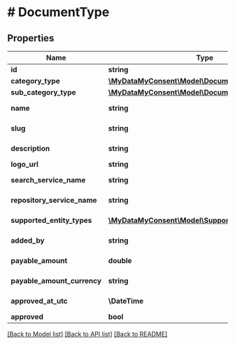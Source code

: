 # # DocumentType

## Properties

Name | Type | Description | Notes
------------ | ------------- | ------------- | -------------
**id** | **string** | Document Type Identifier. |
**category_type** | [**\MyDataMyConsent\Model\DocumentCategoryType**](DocumentCategoryType.md) |  |
**sub_category_type** | [**\MyDataMyConsent\Model\DocumentSubCategoryType**](DocumentSubCategoryType.md) |  |
**name** | **string** | Document Type Name. eg: Driving License. |
**slug** | **string** | Document Type Unique Slug. eg: \&quot;in.gov.gj.transport.dl\&quot;. |
**description** | **string** | Document Type description. eg: Gujarat State Driving License. | [optional]
**logo_url** | **string** | Logo URL of document type. |
**search_service_name** | **string** | Document search repository service name. | [optional]
**repository_service_name** | **string** | Document repository service name. | [optional]
**supported_entity_types** | [**\MyDataMyConsent\Model\SupportedEntityType[]**](SupportedEntityType.md) | Supported entity types. eg: Individual, Organization. |
**added_by** | **string** | Name of the document type creator. |
**payable_amount** | **double** | Payable amount if document is chargeable. eg: 10.25. | [optional]
**payable_amount_currency** | **string** | Payable amount currency. eg: INR, USD etc.,. | [optional]
**approved_at_utc** | **\DateTime** | DateTime of approval in UTC timezone. | [optional]
**approved** | **bool** | Document type approval status. |

[[Back to Model list]](../../README.md#models) [[Back to API list]](../../README.md#endpoints) [[Back to README]](../../README.md)
